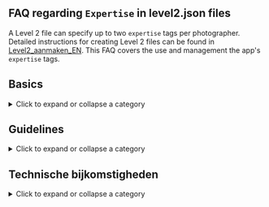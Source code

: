 ## FAQ regarding `Expertise` in level2.json files

A Level 2 file can specify up to two `expertise` tags per photographer.
Detailed instructions for creating Level 2 files can be found in
[Level2_aanmaken_EN](https://github.com/vdhamer/Photo-Club-Hub/blob/main/Photo%20Club%20Hub/Documentation/Level2_aanmaken_EN.md).
This FAQ covers the use and management the app's `expertise` tags.

## Basics

<details><summary>Click to expand or collapse a category</summary></p>
<ul>

<li>

### What is an `Expertise` tag?

<details><summary>Click to expand or collapse an answer</summary></p>
An expertise is a photography domain for which the photographer is known. 
An `expertise` tag in the app can tell you that Bob is specialized in "Abstract" photography.
This enables you to find Rob and others by typing "abstract" or "abst" into the Search bar on the
`Portfolio` screen.
</details></p>

</li><li>

### Where do app users see `expertises`?

<details><summary>Click to expand or collapse an answer</summary></p>

1. In the HTML/web version of the app, `expertises` are shown in the `Areas of expertise` column in the tables of club members.
2. In the iOS version of the app, `expertises` are shown per photographer on the `Portfolio` page. 
2. In the iOS version, the list of `expertises` and their statistics are shown at the bottom of the `Who's Who` screen. To avoid a lot of scrolling you can search for "expertises" or any other text that has no matches like "zzz".
4. In the iOS version, you can **search** for `expertise` tags by typing in the first few letters of the expertise in the Search bar.
   So typing "black" shortens the list to only show photographers that have the "Black & White" tag.
   But you may also find a stray photographer with a name like "Blackstone" unless you type "black ".</p>

In a future release, you can expect similar search functions for the HTML/web version:

1. Clicking on an expertise tag brings you to a list of all photographers labelled with that tag.
2. A separate Expertise tags page will show all supported tags with their statistics and with links to pages per Expertise.
</details></p>

</li><li>

### Why have Expertises?

<details><summary>Click to expand or collapse an answer</summary></p>
Assume the app contains ten, a hundred or even a thousand clubs, with on average 15 members each.
That gives us maybe 150, 1500 or even 15,000 photographers in the app.
The app contains a Search capability allowing you to find known photographers - if you know their name.
Expertise tags allows you discover relevant photographers you didn't know about yet.
</details></p>

</li><li>

### Number of expertise tags per photographer?

<details><summary>Click to expand or collapse an answer</summary></p>
The app allows up to two tags per photographer.</p>

If there are more than two expertise tags, the app deliberately starts softly complaining.
The point of limiting the number of tags is that a search on an expertise tag should
return pretty relevant results. Meaning that the member's portfolio hopefully contains images
that confirm that the member is active and experienced in that area.
</details></p>

</li><li>

### Can somebody have zero `Expertise` tags?

<details><summary>Click to expand or collapse an answer</summary></p>
Sure. That can have various causes:

1. Maybe the photographer doesn't have a clear specialization
   ("I shoot whatever I happen to encounter and don't have a particularly recognizable style").
2. The person is, for whatever reason, not inclined to share that information.
3. The club hasn't gotten around to collecting this information yet.

</details></p>

</li><li>

### How many tags can I choose from?

<details><summary>Click to expand or collapse an answer</summary></p>
At the moment there are roughly 25 tags available.

In the iOS version of the app, all available (and some candidate) tags are listed at the bottom of the `Who's Who` screen.
You can reach the bottom quickly by using the Search bar to filter out all the photographers.</p>

De HTML/web version of the app will get a comparable list, but it will be accessed a bit differently. 

The list is stored online and will change over time: there may be a new tag tomorrow that is not on the list today.
The online master list (in JSON formaat) with all approved tags can be found
[here](https://github.com/vdhamer/Photo-Club-Hub/blob/main/JSON/root.level0.json).
</details></p>

</li></ul>

</details></p>

## Guidelines

<details><summary>Click to expand or collapse a category</summary></p>
<ul>

<li>

### Can someone's `expertise` tags change over time?

<details><summary>Click to expand or collapse an answer</summary></p>
Certainly. The selected tags reflect somebody's current areas of expertise.
People learn or can shift focus.

</details></p>

</li><li>

### Why allow only two extertise tags per photographer?

<details><summary>Click to expand or collapse an answer</summary></p>
The idea is that searching on Expertise tags will give you largely relevant results.
A search on "Street" may give you multiple styles of street photography, but all-in-all the resulting
photographers should have a recognizable expertise in street photography.

If we would allow 5 or even 10 tags, the results would include people who occasionaly do architecture photography
- which makes the searching on expertise tags much less useful for finding specialists. Expressed differently, 
the expertise tags per person serve a very different purpose than Lightroom keywords per image:
you may succesfully use hundreds or thousands of LR keywords to find specific photos ("birthday", "beach", "Iceland"). 
Our expertise tags are meant to find photographers ("who are known for their street photography").</p>
</details></p>

</li><li>

### How many different expertise tags will there be in the long run?

<details><summary>Click to expand or collapse an answer</summary></p>
Hopefully below 100. Criteria:</p>

- Any photography domain recognized by Wikipedia ("portrait photography") is credible candidate.
- It should be relatively clear what the tag means. So "outdoors" is not ok, while "landscape is ok."
- A tag shouldn't have a lot of overlap with existing tags. So no simultaneous "old buildings" next to "architecture".
- A tag with only one expected user is too specialized. Partly because of the "max 100 tags" target.
- The practioners in the domain should see themselves as photographers, rather than enthousiasts like
  train spotters or butterfly enthousiasts who happen to use photo's to communicate. Our open source software could
  conceivably be suitable for other uses, but we want to avoid mixing "our" data with "their" data.

</details></p>

</li><li>

### Granularity?

<details><summary>Click to expand or collapse an answer</summary></p>
A small area of expertise with only a few partitioners is not necessarily a problem:
a small domain ("underwater photography") may have a relatively high value to those who need it. 
  
A large area of expertise ("people") will lose value if it is too diverse ("street", "portait", "model", "family", and "sports" would all
fall under "people").

So curating the list of keywords is a tradeoff between:
- clarity and recognizability of the term,
- keeping the list short enough that tags are not overlooked, and
- minimizing overlaping categories.
</details></p>

</li><li>

### Who manages the list of approved tags?

<details><summary>Click to expand or collapse an answer</summary></p>
For now the maker(s) of the app.
But this task (technically maintaining the
[root.level0.json](https://github.com/vdhamer/Photo-Club-Hub/blob/main/JSON/root.level0.json) file) could be done by others.
</details></p>

</li><li>

### Project versus specialisme?

<details><summary>Click to expand or collapse an answer</summary></p>
Een langlopend project kan lijken op een expertise: iemand kan er bekend om zijn.
Maar er zijn verschillen: Het project is in principe van tijdelijke aard. 
En een expertise is vaak algemener en kan dus van pas komen bij meerdere projekten.
</details></p>

</li></ul>

</details></p>

## Technische bijkomstigheden

<details><summary>Click to expand or collapse a category</summary></p>
<ul>

<li>

### Meertalige weergave

<details><summary>Click to expand or collapse an answer</summary></p>
Erkende expertisetags kunnen in de app weergegeven worden in het Nederlands en in het Engels.
Als een fotograaf gekoppeld is aan zwart-wit fotografie, wordt dat afhankelijk van omstandigheden dus automatisch in de juiste taal weergegeven ("Zwart-wit", "Black & White").
Als de app een onbekend expertisegebied tegenkomt, wordt er niet vertaald. En is er een waarschuwing te zien - mede omdat het en invoerfout kan zijn.
</details></p>

</li><li>

### Eentalige invoer

<details><summary>Click to expand or collapse an answer</summary></p>
Bij het koppelen van expertisegebieden aan fotografen gebruik je meestal de Engelse term.
Maar die identificatie (`idString`) kan in principe afwijken van wat er in het Engels getoond wordt.

Dus strict genomen zijn er 3 benaming voor een expertisegebied:
1. een identificatie zoals "Bird", gebruikt on aan te geven welk expertise we bedoelen. Dit zal meestal overeenkomen met (2), maar dat hoeft niet.
2. een Engelse weergavetekst zoals "Birds", zoals het getoond wordt aan Engelstalige gebruikers.
3. een Nederlandse weergavetekst zoals "Vogels", zoals het getoond wordt aan Nederlandstalige gebruikers.

</details></p>

</li><li>

### Expertisetags en clubs

<details><summary>Click to expand or collapse an answer</summary></p>
De app koppelt expertisetags aan een persoon - dus los van enig clubverband.</p>
  
Maar de expertisegebieden worden door clubs ingevoerd.
Dus een fijnproever kan zich afvragen: "als Jan lid is van Club 1 en Club 2, 
en de beide clubs vulen wat andere `Expertise`tags in voor Jan. Hoe reageert de app?".

Goede vraag! De lijsten van expertises van Jan vanuit beide clubs worden intern
samengevoegd. Als de lijsten identiek zijn, merkt de gebruiker daar niets van. Als maar een lijst met tags voor Jan betaat, zie je die tags (bij alle clubs van Jan).
Maar als Club 1 "Portret" en "Abstract" vermeldt, terwijl Club 2 "Abstract" en "Landschap" vermeldt, dan wordt dat door de app gecombineerd tot
"Portret" en "Abstract" en "Landschap".

Als de gecombineerde lijst te lang is, en Jan nog steeds contact heeft met beide groepen,
mag Jan dat verder regelen. Bijvoorbeeld door de bijde lijsten gelijk te trekken of een lijst leeg te maken.
</details></p>

</li><li>

### Teveel expertisegebieden?

<details><summary>Click to expand or collapse an answer</summary></p>
Bij 3 of meer expertisegebieden, meldt de app "Teveel Expertises" op de plek van het 3e element.
Dit moet de club aanmoedigen om het te corrigeren.
</details></p>

</li><li>

### Fouten bij invoeren `expertises`?

<details><summary>Click to expand or collapse an answer</summary></p>

Wat gebeurt als een Level 2 bestand een onbekende `expertise` tag bevat die niet bekend is in de app?
Voorbeeld: een bestand bevat "Model" terwijl alleen "Portrait" ondersteund is.
De app toont dan "Model" - maar met een speciaal groen ikoon.
Het ikoon en bijbehorende 'tooltip' geven aan dat dit op dit moment geen officeele `expertise` is.
De app meldt expliciet dat daardoor geen vertalingen beschikbaar zijn: die zijn alleen mogelijk voor erkende expertise tags. 
Dit kan ertoe leiden dat de club de eventuele fout corrigeert of overschakelt naar een verwant erkend expertisegebied.
Maar andere uitkomst is dat "Model" op een gegeven moment gepromoveerd wordt tot een officiële `expertise`: het was zo gek nog niet.
Het groene ikoon en de waarschuwing verdwijnen dan automatisch zodra de app ziet dat "Model" inmiddels een officiële tag geworden is.
</details></p>

</li>
